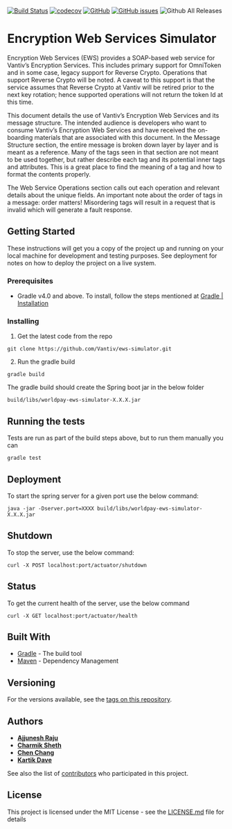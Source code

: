 
[![Build Status](https://travis-ci.org/Vantiv/ews-simulator.svg?branch=master)](https://travis-ci.org/Vantiv/ews-simulator) [![codecov](https://codecov.io/gh/Vantiv/ews-simulator/branch/master/graph/badge.svg)](https://codecov.io/gh/Vantiv/ews-simulator)
 [![GitHub](https://img.shields.io/github/license/vantiv/ews-simulator.svg)](https://github.com/Vantiv/ews-simulator/blob/master/LICENSE) [![GitHub issues](https://img.shields.io/github/issues/vantiv/ews-simulator.svg)](https://github.com/Vantiv/ews-simulator/issues) ![Github All Releases](https://img.shields.io/github/downloads/vantiv/ews-simulator/total.svg)


# Encryption Web Services Simulator

Encryption Web Services (EWS) provides a SOAP-based web service for Vantiv’s Encryption Services. This includes primary support for OmniToken and in some case, legacy support for Reverse Crypto. Operations that support Reverse Crypto will be noted. A caveat to this support is that the service assumes that Reverse Crypto at Vantiv will be retired prior to the next key rotation; hence supported operations will not return the token Id at this time.

This document details the use of Vantiv’s Encryption Web Services and its message structure. The intended audience is developers who want to consume Vantiv’s Encryption Web Services and have received the on-boarding materials that are associated with this document.
In the Message Structure section, the entire message is broken down layer by layer and is meant as a reference. Many of the tags seen in that section are not meant to be used together, but rather describe each tag and its potential inner tags and attributes. This is a great place to find the meaning of a tag and how to format the contents properly.

The Web Service Operations section calls out each operation and relevant details about the unique fields. 
An important note about the order of tags in a message: order matters!  Misordering tags will result in a request that is invalid which will generate a fault response.


## Getting Started

These instructions will get you a copy of the project up and running on your local machine for development and testing purposes. See deployment for notes on how to deploy the project on a live system.

### Prerequisites

- Gradle v4.0 and above. To install, follow the steps mentioned at [Gradle | Installation](https://gradle.org/install/)


### Installing

1. Get the latest code from the repo

```
git clone https://github.com/Vantiv/ews-simulator.git
```

2. Run the gradle build

```
gradle build
```

The gradle build should create the Spring boot jar in the below folder

```
build/libs/worldpay-ews-simulator-X.X.X.jar
```


## Running the tests

Tests are run as part of the build steps above, but to run them manually you can

```
gradle test
```

## Deployment

To start the spring server for a given port use the below command:

```
java -jar -Dserver.port=XXXX build/libs/worldpay-ews-simulator-X.X.X.jar
```

## Shutdown

To stop the server, use the below command:

```
curl -X POST localhost:port/actuator/shutdown 
```

## Status

To get the current health of the server, use the below command

```
curl -X GET localhost:port/actuator/health
```

## Built With

* [Gradle](https://gradle.org/) - The build tool
* [Maven](https://maven.apache.org/) - Dependency Management

## Versioning

For the versions available, see the [tags on this repository](https://github.com/vantiv/ews-simulator/tags). 

## Authors

* [**Ajjunesh Raju**](https://github.com/Ajjunesh)
* [**Charmik Sheth**](https://github.com/Charmik-Sheth)
* [**Chen Chang**](https://github.com/cc6980312)
* [**Kartik Dave**](https://github.com/davekartik24)

See also the list of [contributors](https://github.com/vantiv/ews-simulator/contributors) who participated in this project.

## License

This project is licensed under the MIT License - see the [LICENSE.md](LICENSE.md) file for details
